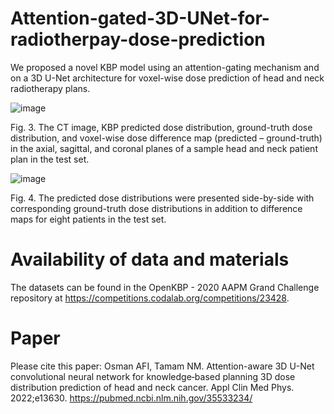 # Attention-gated-3D-UNet-for-radiotherpay-dose-prediction
We proposed a novel KBP model using an attention-gating mechanism and on a 3D U-Net architecture for voxel-wise dose prediction of head and neck radiotherapy plans. 

![image](https://user-images.githubusercontent.com/10604649/236342327-fe4fd251-e336-494e-a9f2-6e90c47fbdcc.png)

Fig. 3. The CT image, KBP predicted dose distribution, ground-truth dose distribution, and voxel-wise dose difference map (predicted – ground-truth) in the axial, sagittal, and coronal planes of a sample head and neck patient plan in the test set. 

![image](https://user-images.githubusercontent.com/10604649/236342385-98de63bf-17b5-4c1f-8606-29ae00d3c3b5.png)

Fig. 4. The predicted dose distributions were presented side-by-side with corresponding ground-truth dose distributions in addition to difference maps for eight patients in the test set. 

# Availability of data and materials
The datasets can be found in the OpenKBP - 2020 AAPM Grand Challenge repository at https://competitions.codalab.org/competitions/23428. 

# Paper
Please cite this paper: Osman AFI, Tamam NM. Attention-aware 3D U-Net convolutional neural network for knowledge‐based planning 3D dose distribution prediction of head and neck cancer. Appl Clin Med Phys. 2022;e13630. 
https://pubmed.ncbi.nlm.nih.gov/35533234/ 
